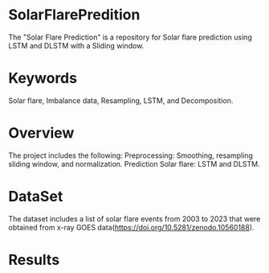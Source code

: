 # SolarFlarePredition
The "Solar Flare Prediction" is a repository for Solar flare  prediction using LSTM and DLSTM with a Sliding window.

 # Keywords
Solar flare, Imbalance data, Resampling, LSTM, and Decomposition.

# Overview
The project includes the following:
Preprocessing: Smoothing, resampling sliding window, and normalization.
Prediction Solar flare: LSTM and DLSTM.

# DataSet
The dataset includes a list of solar flare events from 2003 to 2023 that were obtained  from x-ray GOES data(https://doi.org/10.5281/zenodo.10560188). 

# Results
